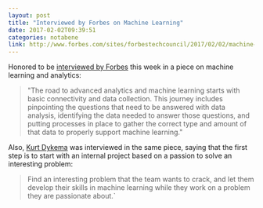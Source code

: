 ```yaml
---
layout: post
title: "Interviewed by Forbes on Machine Learning"
date: 2017-02-02T09:39:51
categories: notabene
link: http://www.forbes.com/sites/forbestechcouncil/2017/02/02/machine-learning-and-analytics-whats-your-first-step/#60e464f944ea
---
```


Honored to be [interviewed by Forbes][ln1] this week in a piece on machine learning and analytics:

> "The road to advanced analytics and machine learning starts with basic connectivity and data collection. This journey includes pinpointing the questions that need to be answered with data analysis, identifying the data needed to answer those questions, and putting processes in place to gather the correct type and amount of that data to properly support machine learning."

Also, [Kurt Dykema][ln2] was interviewed in the same piece, saying that the first step is to start with an internal project based on a passion to solve an interesting problem:

> Find an interesting problem that the team wants to crack, and let them develop their skills in machine learning while they work on a problem they are passionate about.`

[ln1]: http://www.forbes.com/sites/forbestechcouncil/2017/02/02/machine-learning-and-analytics-whats-your-first-step/ "Machine Learning And Analytics: What's Your First Step?"
[ln2]: https://forbestechcouncil.com/blog/2016/12/12/meet-kurt-dykema-director-of-technology-at-twisthink/ "Meet Kurt Dykema, Director of Technology at Twisthink"

